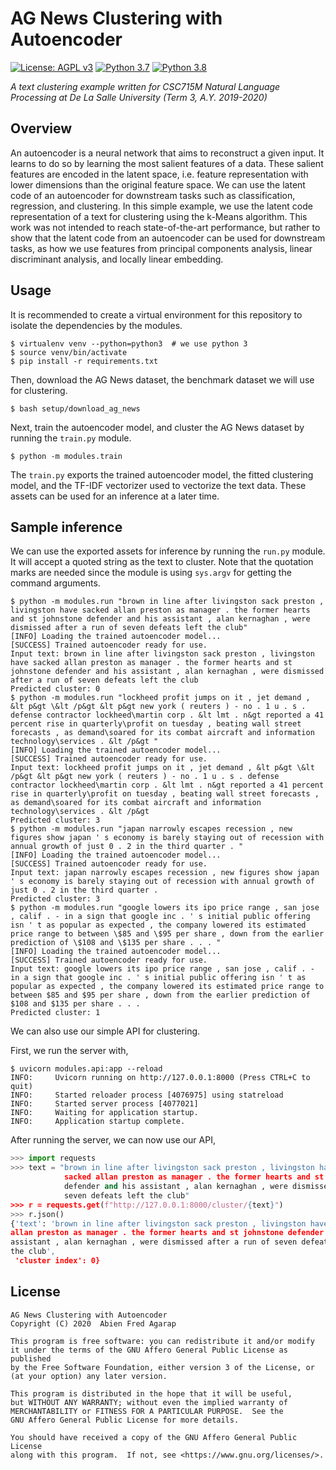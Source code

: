 # AG News Clustering with Autoencoder

[![License: AGPL v3](https://img.shields.io/badge/License-AGPL%20v3-blue.svg)](https://www.gnu.org/licenses/agpl-3.0)
[![Python 3.7](https://img.shields.io/badge/python-3.7-blue.svg)](https://www.python.org/downloads/release/python-377/)
[![Python 3.8](https://img.shields.io/badge/python-3.8-blue.svg)](https://www.python.org/downloads/release/python-382/)

_A text clustering example written for CSC715M Natural Language Processing at De La Salle University (Term 3, A.Y. 2019-2020)_

## Overview

An autoencoder is a neural network that aims to reconstruct a given input. It
learns to do so by learning the most salient features of a data. These salient
features are encoded in the latent space, i.e. feature representation with
lower dimensions than the original feature space. We can use the latent code of
an autoencoder for downstream tasks such as classification, regression, and
clustering. In this simple example, we use the latent code representation of a
text for clustering using the k-Means algorithm. This work was not intended to
reach state-of-the-art performance, but rather to show that the latent code
from an autoencoder can be used for downstream tasks, as how we use features
from principal components analysis, linear discriminant analysis, and locally
linear embedding.

## Usage

It is recommended to create a virtual environment for this repository to
isolate the dependencies by the modules.

```buildoutcfg
$ virtualenv venv --python=python3  # we use python 3
$ source venv/bin/activate
$ pip install -r requirements.txt
```

Then, download the AG News dataset, the benchmark dataset we will use for
clustering.

```buildoutcfg
$ bash setup/download_ag_news
```

Next, train the autoencoder model, and cluster the AG News
dataset by running the `train.py` module.

```buildoutcfg
$ python -m modules.train
```

The `train.py` exports the trained autoencoder model, the fitted clustering
model, and the TF-IDF vectorizer used to vectorize the text data. These assets
can be used for an inference at a later time.

## Sample inference

We can use the exported assets for inference by running the `run.py` module. It
will accept a quoted string as the text to cluster. Note that the quotation
marks are needed since the module is using `sys.argv` for getting the command
arguments.

```buildoutcfg
$ python -m modules.run "brown in line after livingston sack preston , livingston have sacked allan preston as manager . the former hearts and st johnstone defender and his assistant , alan kernaghan , were dismissed after a run of seven defeats left the club"
[INFO] Loading the trained autoencoder model...
[SUCCESS] Trained autoencoder ready for use.
Input text: brown in line after livingston sack preston , livingston have sacked allan preston as manager . the former hearts and st johnstone defender and his assistant , alan kernaghan , were dismissed after a run of seven defeats left the club
Predicted cluster: 0
$ python -m modules.run "lockheed profit jumps on it , jet demand , &lt p&gt \&lt /p&gt &lt p&gt new york ( reuters ) - no . 1 u . s . defense contractor lockheed\martin corp . &lt lmt . n&gt reported a 41 percent rise in quarterly\profit on tuesday , beating wall street forecasts , as demand\soared for its combat aircraft and information technology\services . &lt /p&gt "
[INFO] Loading the trained autoencoder model...
[SUCCESS] Trained autoencoder ready for use.
Input text: lockheed profit jumps on it , jet demand , &lt p&gt \&lt /p&gt &lt p&gt new york ( reuters ) - no . 1 u . s . defense contractor lockheed\martin corp . &lt lmt . n&gt reported a 41 percent rise in quarterly\profit on tuesday , beating wall street forecasts , as demand\soared for its combat aircraft and information technology\services . &lt /p&gt
Predicted cluster: 3
$ python -m modules.run "japan narrowly escapes recession , new figures show japan ' s economy is barely staying out of recession with annual growth of just 0 . 2 in the third quarter . "
[INFO] Loading the trained autoencoder model...
[SUCCESS] Trained autoencoder ready for use.
Input text: japan narrowly escapes recession , new figures show japan ' s economy is barely staying out of recession with annual growth of just 0 . 2 in the third quarter .
Predicted cluster: 3
$ python -m modules.run "google lowers its ipo price range , san jose , calif . - in a sign that google inc . ' s initial public offering isn ' t as popular as expected , the company lowered its estimated price range to between \$85 and \$95 per share , down from the earlier prediction of \$108 and \$135 per share . . . "
[INFO] Loading the trained autoencoder model...
[SUCCESS] Trained autoencoder ready for use.
Input text: google lowers its ipo price range , san jose , calif . - in a sign that google inc . ' s initial public offering isn ' t as popular as expected , the company lowered its estimated price range to between $85 and $95 per share , down from the earlier prediction of $108 and $135 per share . . .
Predicted cluster: 1
```

We can also use our simple API for clustering.

First, we run the server with,

```buildoutcfg
$ uvicorn modules.api:app --reload
INFO:     Uvicorn running on http://127.0.0.1:8000 (Press CTRL+C to quit)
INFO:     Started reloader process [4076975] using statreload
INFO:     Started server process [4077021]
INFO:     Waiting for application startup.
INFO:     Application startup complete.
```

After running the server, we can now use our API,

```python
>>> import requests
>>> text = "brown in line after livingston sack preston , livingston have
            sacked allan preston as manager . the former hearts and st johnstone
            defender and his assistant , alan kernaghan , were dismissed after a run of
            seven defeats left the club"
>>> r = requests.get(f"http://127.0.0.1:8000/cluster/{text}")
>>> r.json()
{'text': 'brown in line after livingston sack preston , livingston have sacked
allan preston as manager . the former hearts and st johnstone defender and his
assistant , alan kernaghan , were dismissed after a run of seven defeats left
the club',
 'cluster index': 0}
```

## License

```
AG News Clustering with Autoencoder
Copyright (C) 2020  Abien Fred Agarap

This program is free software: you can redistribute it and/or modify
it under the terms of the GNU Affero General Public License as published
by the Free Software Foundation, either version 3 of the License, or
(at your option) any later version.

This program is distributed in the hope that it will be useful,
but WITHOUT ANY WARRANTY; without even the implied warranty of
MERCHANTABILITY or FITNESS FOR A PARTICULAR PURPOSE.  See the
GNU Affero General Public License for more details.

You should have received a copy of the GNU Affero General Public License
along with this program.  If not, see <https://www.gnu.org/licenses/>.
```
